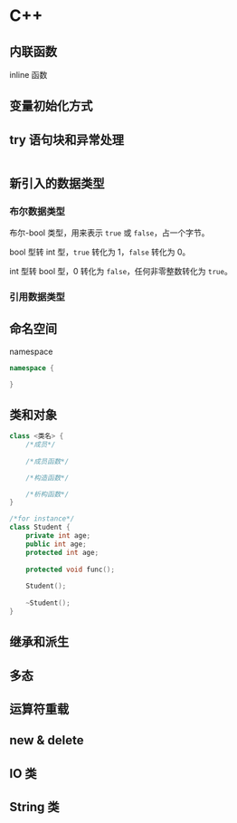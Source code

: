 # C++

## 内联函数

inline 函数

## 变量初始化方式

## try 语句块和异常处理

```cpp

```

## 新引入的数据类型

### 布尔数据类型

布尔-bool 类型，用来表示 `true` 或 `false`，占一个字节。

bool 型转 int 型，`true` 转化为 1，`false` 转化为 0。

int 型转 bool 型，0 转化为 `false`，任何非零整数转化为 `true`。 

### 引用数据类型

## 命名空间

namespace 

```cpp
namespace {

}
```

## 类和对象

```cpp
class <类名> {
    /*成员*/
    
    /*成员函数*/

    /*构造函数*/

    /*析构函数*/
}

/*for instance*/
class Student {
    private int age;
    public int age;
    protected int age;
    
    protected void func();
    
    Student();
    
    ~Student();
}
```

## 继承和派生

## 多态

## 运算符重载

## new & delete

## IO 类

## String 类


